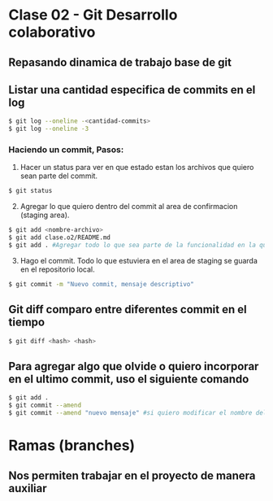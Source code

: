 # Clase 02 - Git Desarrollo colaborativo

## Repasando dinamica de trabajo base de git

## Listar una cantidad especifica de commits en el log 

```sh
$ git log --oneline -<cantidad-commits>
$ git log --oneline -3
```
### Haciendo un commit, Pasos:

 1. Hacer un status para ver en que estado estan los archivos que quiero sean parte del commit.

```sh
$ git status
```

 2. Agregar lo que quiero dentro del commit al area de confirmacion (staging area).

```sh
$ git add <nombre-archivo>
$ git add clase.o2/README.md
$ git add . #Agregar todo lo que sea parte de la funcionalidad en la que trabajo
```

 3. Hago el commit. Todo lo que estuviera en el area de staging se guarda en el repositorio local.

```sh
$ git commit -m "Nuevo commit, mensaje descriptivo"
```

## Git diff comparo entre diferentes commit en el tiempo

```sh
$ git diff <hash> <hash>
```

## Para agregar algo que olvide o quiero incorporar en el ultimo commit, uso el siguiente comando

```sh
$ git add . 
$ git commit --amend
$ git commit --amend "nuevo mensaje" #si quiero modificar el nombre del commit uso esto
```
# Ramas (branches)
## Nos permiten trabajar en el proyecto de manera auxiliar